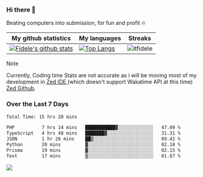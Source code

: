 ### Hi there 👋
<p>Beating computers into submission, for fun and profit 🔥</p>

|My github statistics|My languages|Streaks|
|-|-|-|
|[![Fidele's github stats](https://github-readme-stats.vercel.app/api?username=itfidele&count_private=true&show_icons=true&theme=dark&hide_title=true)](https://github.com/itfidele)|[![Top Langs](https://github-readme-stats.vercel.app/api/top-langs/?username=itfidele&show_icons=true&langs_count=8&theme=dark&layout=compact&hide_title=true)](https://github.com/itfidele)|![itfidele](https://github-readme-streak-stats.herokuapp.com/?user=itfidele&theme=dark)

> [!NOTE]  
> Currently, Coding time Stats are not accurate as i will be moving most of my development in <a href="https://zed.dev" target="_blank"> Zed IDE </a> (which doesn't support Wakatime API at this time) <a href="https://github.com/zed-industries/zed">Zed Github</a>.

### Over the Last 7 Days
<!--START_SECTION:waka-->

```txt
Total Time: 15 hrs 20 mins

PHP          7 hrs 14 mins   ███████████▓░░░░░░░░░░░░░   47.09 %
TypeScript   4 hrs 48 mins   ███████▓░░░░░░░░░░░░░░░░░   31.31 %
JSON         1 hr 26 mins    ██▒░░░░░░░░░░░░░░░░░░░░░░   09.41 %
Python       20 mins         ▓░░░░░░░░░░░░░░░░░░░░░░░░   02.18 %
Prisma       19 mins         ▓░░░░░░░░░░░░░░░░░░░░░░░░   02.15 %
Text         17 mins         ▒░░░░░░░░░░░░░░░░░░░░░░░░   01.87 %
```

<!--END_SECTION:waka-->



![](https://komarev.com/ghpvc/?username=itfidele)
